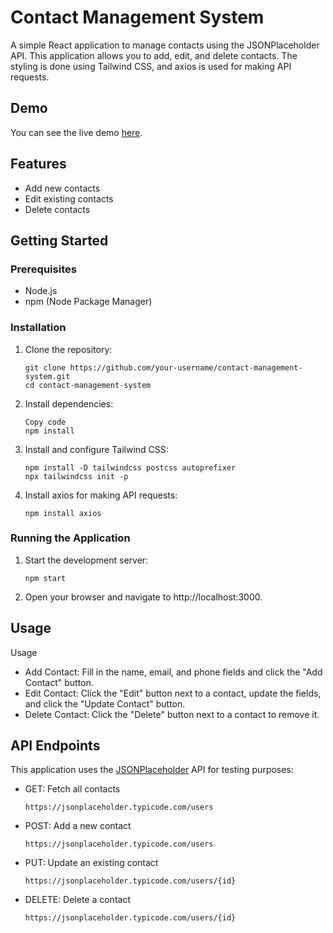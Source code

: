 # Contact Management System

A simple React application to manage contacts using the JSONPlaceholder API. This application allows you to add, edit, and delete contacts. The styling is done using Tailwind CSS, and axios is used for making API requests.

## Demo
You can see the live demo [here](https://rudraprakash003.github.io/React-Contact-management-System-API/).

## Features

- Add new contacts
- Edit existing contacts
- Delete contacts

## Getting Started

### Prerequisites

- Node.js
- npm (Node Package Manager)

### Installation

1. Clone the repository:

   ```
   git clone https://github.com/your-username/contact-management-system.git
   cd contact-management-system
   ```
2. Install dependencies:

   ```
   Copy code
   npm install
   ```

3. Install and configure Tailwind CSS:

   ```
   npm install -D tailwindcss postcss autoprefixer
   npx tailwindcss init -p
   ```

4. Install axios for making API requests:

   ```
   npm install axios
   ```

### Running the Application

1. Start the development server:

   ```
   npm start
   ```

2. Open your browser and navigate to http://localhost:3000.

## Usage
Usage
- Add Contact: Fill in the name, email, and phone fields and click the "Add Contact" button.
- Edit Contact: Click the "Edit" button next to a contact, update the fields, and click the "Update Contact" button.
- Delete Contact: Click the "Delete" button next to a contact to remove it.

## API Endpoints
This application uses the [JSONPlaceholder](https://jsonplaceholder.typicode.com/) API for testing purposes:

- GET: Fetch all contacts
  ```
  https://jsonplaceholder.typicode.com/users
  ```
- POST: Add a new contact
  ```
  https://jsonplaceholder.typicode.com/users
  ```
- PUT: Update an existing contact
  ```
  https://jsonplaceholder.typicode.com/users/{id}
  ```
- DELETE: Delete a contact
  ```
  https://jsonplaceholder.typicode.com/users/{id}
  ```
